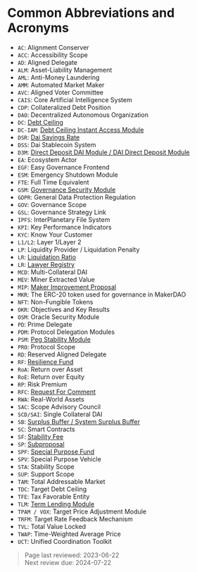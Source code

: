 # Common Abbreviations and Acronyms

* `AC`: Alignment Conserver
* `ACC`: Accessibility Scope
* `AD`: Aligned Delegate
* `ALM`: Asset-Liability Management
* `AML`: Anti-Money Laundering
* `AMM`: Automated Market Maker
* `AVC`: Aligned Voter Committee
* `CAIS`: Core Artificial Intelligence System
* `CDP`: Collateralized Debt Position
* `DAO`: Decentralized Autonomous Organization
* `DC`: [Debt Ceiling](../parameter-index/vault-risk/param-debt-ceiling.md)
* `DC-IAM`: [Debt Ceiling Instant Access Module](../module-index/module-dciam.md)
* `DSR`: [Dai Savings Rate](../parameter-index/core/param-dai-savings-rate.md)
* `DSS`: Dai Stablecoin System
* `D3M`: [Direct Deposit DAI Module / DAI Direct Deposit Module](../module-index/module-dai-direct-deposit.md)
* `EA`: Ecosystem Actor
* `EGF`: Easy Governance Frontend
* `ESM`: Emergency Shutdown Module
* `FTE`: Full Time Equivalent
* `GSM`: [Governance Security Module](../parameter-index/core/param-gsm-pause-delay.md)
* `GDPR`: General Data Protection Regulation
* `GOV`: Governance Scope
* `GSL`: Governance Strategy Link
* `IPFS`: InterPlanetary File System
* `KPI`: Key Performance Indicators
* `KYC`: Know Your Customer
* `L1/L2`: Layer 1/Layer 2
* `LP`: Liquidity Provider / Liquidation Penalty
* `LR`: [Liquidation Ratio](../parameter-index/vault-risk/param-liquidation-ratio.md)
* `LR`: [Lawyer Registry](https://mips.makerdao.com/mips/details/MIP106#10-3-the-lawyer-registry-lr-)
* `MCD`: Multi-Collateral DAI
* `MEV`: Miner Extracted Value
* `MIP`: [Maker Improvement Proposal](../governance/mips.md)
* `MKR`: The ERC-20 token used for governance in MakerDAO
* `NFT`: Non-Fungible Tokens
* `OKR`: Objectives and Key Results
* `OSM`: Oracle Security Module
* `PD`: Prime Delegate
* `PDM`: Protocol Delegation Modules
* `PSM`: [Peg Stability Module](../module-index/module-psm.md)
* `PRO`: Protocol Scope
* `RD`: Reserved Aligned Delegate
* `RF`: [Resilience Fund](https://mips.makerdao.com/mips/details/MIP106#10-resilience-fund)
* `RoA`: Return over Asset
* `RoE`: Return over Equity
* `RP`: Risk Premium
* `RFC`: [Request For Comment](https://mips.makerdao.com/mips/details/MIP0#the-mip-lifecycle-and-mip-statuses)
* `RWA`: Real-World Assets
* `SAC`: Scope Advisory Council
* `SCD/SAI`: Single Collateral DAI
* `SB`: [Surplus Buffer / System Surplus Buffer](../parameter-index/core/param-system-surplus-buffer.md)
* `SC`: Smart Contracts
* `SF`: [Stability Fee](../parameter-index/vault-risk/param-stability-fee.md)
* `SP`: [Subproposal](https://mips.makerdao.com/mips/details/MIP0#subproposals)
* `SPF`: [Special Purpose Fund](https://mips.makerdao.com/mips/details/MIP55)
* `SPV`: Special Purpose Vehicle
* `STA`: Stability Scope
* `SUP`: Support Scope
* `TAM`: Total Addressable Market
* `TDC`: Target Debt Ceiling
* `TFE`: Tax Favorable Entity
* `TLM`: [Term Lending Module](https://mips.makerdao.com/mips/details/MIP43)
* `TPAM / VOX`: Target Price Adjustment Module
* `TRFM`: Target Rate Feedback Mechanism
* `TVL`: Total Value Locked
* `TWAP`: Time-Weighted Average Price
* `UCT`: Unified Coordination Toolkit

>Page last reviewed: 2023-06-22  
>Next review due: 2024-07-22   


